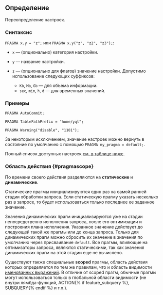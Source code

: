 ## Определение

Переопределение настроек.

### Синтаксис

`PRAGMA x.y = "z";` или `PRAGMA x.y("z", "z2", "z3");`:

* `x` — (опционально) категория настройки.
* `y` — название настройки.
* `z` — (опционально для флагов) значение настройки. Допустимо использование следующих суффиксов:

  * `Kb`, `Mb`, `Gb` — для объема информации.
  * `sec`, `min`, `h`, `d` — для временных значений.

### Примеры

```yql
PRAGMA AutoCommit;
```

```yql
PRAGMA TablePathPrefix = "home/yql";
```

```yql
PRAGMA Warning("disable", "1101");
```

За некоторым исключением, значение настроек можно вернуть в состояние по умолчанию с помощью `PRAGMA my_pragma = default;`.

Полный список доступных настроек [см. в таблице ниже](../../pragma.md#pragmas).

### Область действия {#pragmascope}

По времени своего действия разделяются на **статические** и **динамические**.

Статические прагмы инициализируются один раз на самой ранней стадии обработки запроса. Если статическую прагму указать несколько раз в запросе, то будет использоваться только последнее ее заданное значение.

Значения динамических прагм инициализируются уже на стадии непосредственно исполнения запроса, после его оптимизации и построения плана исполнения. Указанное значение действует до следующей такой же прагмы или до конца запроса. Только для динамических прагм можно сбросить их значение в значения по умолчанию через присваивание `default`.
Все прагмы, влияющие на оптимизаторы запроса, являются статическими, так как значения динамических прагм на этой стадии еще не вычислено.

Существуют также специальные **scoped** прагмы, область действия которых определяется по тем же правилам, что и область видимости [именованных выражений](../../expressions.md#named-nodes). В отличие от scoped прагм, обычные прагмы могут использоваться только в глобальной области видимости (не внутри лямбда-функций, ACTION{% if feature_subquery %}, SUBQUERY{% endif %} и т.п.).
